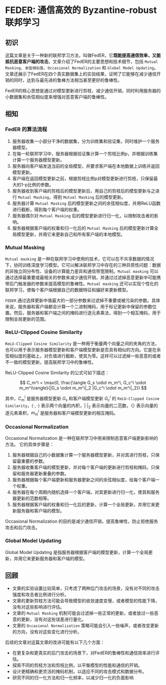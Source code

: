 # FEDER: 通信高效的 Byzantine-robust 联邦学习

## 初识

这篇文章是关于一种新的联邦学习方法，叫做FedER，它**既能提高通信效率，又能抵抗恶意客户端的攻击**。文章介绍了FedER的主要思想和技术细节，包括 `Mutual Masking`、`余弦相似度`、`Occasional Normalization` 和 `Global Model Updating`。文章还展示了FedER在四个真实数据集上的实验结果，证明了它能够在减少通信开销的同时，达到与最先进的鲁棒方法相当甚至更好的鲁棒性。

FedER的核心思想是通过对模型更新进行剪枝，减少通信开销，同时利用服务器的小数据集和余弦相似度来增强对恶意客户端的鲁棒性。

## 相知

### FedER 的算法流程

1. 服务器收集一小部分干净的数据集，分为训练集和验证集，同时维护一个服务器模型。
2. 在每一轮联邦学习中，服务器根据验证集计算一个剪枝比例p，并根据训练集计算一个服务器模型更新。
3. 服务器向客户端发送当前的全局模型，并要求客户端在本地数据上训练并返回模型更新。
3. 客户端在返回模型更新之前，根据剪枝比例p对模型更新进行剪枝，只保留最大的1-p比例的参数。
4. 服务器收到客户端的剪枝后的模型更新后，用自己的剪枝后的模型更新与之进行 `Mutual Masking`，得到 `Mutual Masking` 后的模型更新。
5. 服务器计算 `Mutual Masking` 后的模型更新之间的余弦相似度，并用ReLU函数进行截断，得到每个客户端的权重。
6. 服务器偶尔对 `Mutual Masking` 后的模型更新进行归一化，以限制攻击者的影响。
7. 服务器根据客户端的权重和归一化后的 `Mutual Masking` 后的模型更新计算全局模型更新，并用它来更新自己和所有客户端的本地模型。

### Mutual Masking

`Mutual masking` 是一种在联邦学习中使用的技术，它可以在不共享数据的情况下，协同训练深度学习模型。它可以解决联邦学习中存在的三种异质性问题：数据的非独立同分布性、设备的计算能力差异和通信带宽限制。`Mutual masking` 可以通过选择最重要或最相关的参数来减少通信开销，并通过过滤掉恶意更新中可能携带后门触发器的参数来提高模型的鲁棒性。`Mutual masking` 还可以实现个性化的联邦学习，使每个客户端根据自己的数据特征和偏好来更新模型。

`FEDER` 通过选择更新中值最大的一部分参数来过滤掉不重要或被污染的参数。具体来说，服务器和客户端都会计算一个二进制掩码，用于标记更新中保留的参数位置。然后，服务器和客户端之间的掩码进行逐元素乘法，得到一个相互掩码，用于限制全局更新的范围。

### ReLU-Clipped Cosine Similarity

`ReLU-Clipped Cosine Similarity` 是一种用于衡量两个向量之间的夹角的方法，也可以用于表示服务器模型更新和客户端模型更新是否具有相似的方向。它是在余弦相似度的基础上，对负值进行截断，使其为零。这样可以过滤掉一些恶意的或者不一致的模型更新，提高联邦学习中的鲁棒性。

ReLU-Clipped Cosine Similarity 的公式可如下描述：

$$ 
C_m^i = \max(0, \frac{\langle G_s \odot m_m^i, G_c^i \odot m_m^i\rangle}{|G_s \odot m_m^i|_2 |G_c^i \odot m_m^i|_2}) 
$$

其中，$C_m^i$ 是服务器模型更新 $G_s$ 和客户端模型更新 $G_c^i$ 的 `ReLU-Clipped Cosine Similarity`，$\langle \cdot,\cdot \rangle$ 表示两个向量的内积，$|\cdot|_2$ 表示向量的二范数，$\odot$ 表示向量的逐元素乘积，$m_m^i$ 是服务器和客户端模型更新的相互掩码。

### Occasional Normalization

Occasional Normalization 是一种在联邦学习中用来限制恶意客户端更新影响的方法。 它的具体步骤是：

1. 服务器根据自己的小数据集计算一个服务器模型更新，并对其进行剪枝，只保留最重要的参数。
2. 服务器收集客户端的模型更新，并对每个客户端的更新进行剪枝和掩码，只保留和服务器更新重叠的参数。
3. 服务器根据每个客户端更新和服务器更新之间的余弦相似度，给每个客户端一个权重。
4. 服务器在每个周期内随机选择一个客户端，对其更新进行归一化，使其和服务器更新的范数相等。
5. 服务器根据客户端的权重和归一化后的更新，计算一个全局更新，并用它来更新服务器和客户端的模型。

Occasional Normalization 的目的是减少通信开销，提高鲁棒性，防止拒绝服务攻击和后门攻击。

### Global Model Updating

Global Model Updating 是指服务器根据客户端的模型更新，计算一个全局更新，并用它来更新服务器和客户端的模型。

## 回顾

- 文章的实验设置比较简单，只考虑了两种后门攻击的场景，没有对不同的攻击强度和攻击者比例进行分析。
- 文章的更新剪枝方法可能会导致模型的收敛速度变慢，或者模型的性能下降，没有对这些影响进行评估。
- 文章的 `Mutual Masking` 机制可能会过滤掉一些正常的更新，或者放过一些恶意的更新，没有对这些误差进行量化。
- 文章的 `Occasional Normalization` 策略可能会引入一些噪声，或者改变更新的方向，没有对这些变化进行分析。

后续的文章对这篇文章的改进可能有以下几个方面：

- 在更复杂和更真实的后门攻击的场景下，对FedER的鲁棒性和通信效率进行评估。
- 探索不同的剪枝方法和剪枝比例，以平衡模型的性能和通信的开销。
- 设计更精确和更灵活的掩码机制，以适应不同的攻击模式和数据分布。
- 研究不同的归一化方法和归一化频率，以减少归一化的负面影响




